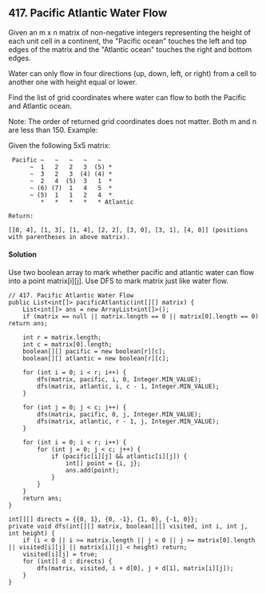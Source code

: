 ## 417. Pacific Atlantic Water Flow
Given an m x n matrix of non-negative integers representing the height of each unit cell in a continent, the "Pacific ocean" touches the left and top edges of the matrix and the "Atlantic ocean" touches the right and bottom edges.

Water can only flow in four directions (up, down, left, or right) from a cell to another one with height equal or lower.

Find the list of grid coordinates where water can flow to both the Pacific and Atlantic ocean.

Note:
The order of returned grid coordinates does not matter.
Both m and n are less than 150.
Example:

Given the following 5x5 matrix:
~~~~
 Pacific ~   ~   ~   ~   ~
      ~  1   2   2   3  (5) *
      ~  3   2   3  (4) (4) *
      ~  2   4  (5)  3   1  *
      ~ (6) (7)  1   4   5  *
      ~ (5)  1   1   2   4  *
         *   *   *   *   * Atlantic

Return:

[[0, 4], [1, 3], [1, 4], [2, 2], [3, 0], [3, 1], [4, 0]] (positions with parentheses in above matrix).
~~~~

#### Solution
Use two boolean array to mark whether pacific and atlantic water can flow into a point matrix[i][j].
Use DFS to mark matrix just like water flow.

~~~
// 417. Pacific Atlantic Water Flow
public List<int[]> pacificAtlantic(int[][] matrix) {
    List<int[]> ans = new ArrayList<int[]>();
    if (matrix == null || matrix.length == 0 || matrix[0].length == 0) return ans;

    int r = matrix.length;
    int c = matrix[0].length;
    boolean[][] pacific = new boolean[r][c];
    boolean[][] atlantic = new boolean[r][c];

    for (int i = 0; i < r; i++) {
        dfs(matrix, pacific, i, 0, Integer.MIN_VALUE);
        dfs(matrix, atlantic, i, c - 1, Integer.MIN_VALUE);
    }

    for (int j = 0; j < c; j++) {
        dfs(matrix, pacific, 0, j, Integer.MIN_VALUE);
        dfs(matrix, atlantic, r - 1, j, Integer.MIN_VALUE);
    }

    for (int i = 0; i < r; i++) {
        for (int j = 0; j < c; j++) {
            if (pacific[i][j] && atlantic[i][j]) {
                int[] point = {i, j};
                ans.add(point);
            }
        }
    }
    return ans;
}

int[][] directs = {{0, 1}, {0, -1}, {1, 0}, {-1, 0}};
private void dfs(int[][] matrix, boolean[][] visited, int i, int j, int height) {
    if (i < 0 || i >= matrix.length || j < 0 || j >= matrix[0].length || visited[i][j] || matrix[i][j] < height) return;
    visited[i][j] = true;
    for (int[] d : directs) {
        dfs(matrix, visited, i + d[0], j + d[1], matrix[i][j]);
    }
}
~~~
